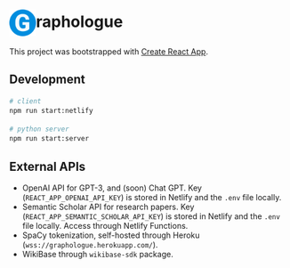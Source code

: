 # <img src="./public/logo512.png" width="48" style="vertical-align: middle;"></img>raphologue

This project was bootstrapped with [Create React App](https://github.com/facebook/create-react-app).

## Development

```bash
# client
npm run start:netlify

# python server
npm run start:server
```

## External APIs

- OpenAI API for GPT-3, and (soon) Chat GPT. Key (`REACT_APP_OPENAI_API_KEY`) is stored in Netlify and the `.env` file locally.
- Semantic Scholar API for research papers. Key (`REACT_APP_SEMANTIC_SCHOLAR_API_KEY`) is stored in Netlify and the `.env` file locally. Access through Netlify Functions.
- SpaCy tokenization, self-hosted through Heroku (`wss://graphologue.herokuapp.com/`).
- WikiBase through `wikibase-sdk` package.

